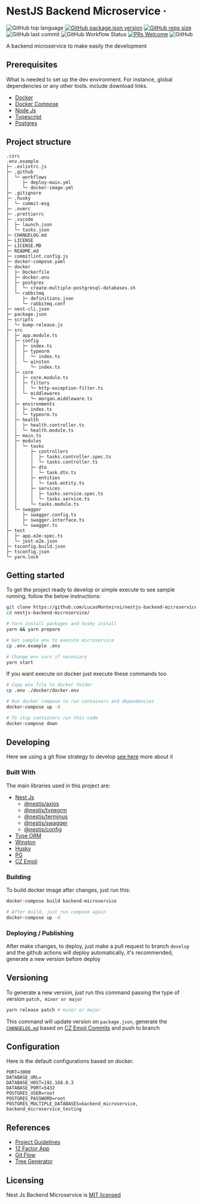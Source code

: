 # NestJS Backend Microservice &middot;

![GitHub top language](https://img.shields.io/github/languages/top/lucasmonteiroi/nestjs-backend-microservice?style=flat-square)
[![GitHub package.json version](https://img.shields.io/github/package-json/v/lucasmonteiroi/nestjs-backend-microservice?style=flat-square)](https://github.com/LucasMonteiroi/nestjs-backend-microservice/blob/develop/package.json)
[![GitHub repo size](https://img.shields.io/github/repo-size/lucasmonteiroi/nestjs-backend-microservice?style=flat-square)](https://github.com/LucasMonteiroi/nestjs-backend-microservice)
![GitHub last commit](https://img.shields.io/github/last-commit/lucasmonteiroi/nestjs-backend-microservice?style=flat-square)
![GitHub Workflow Status](https://img.shields.io/github/workflow/status/lucasmonteiroi/nestjs-backend-microservice/Docker%20Image%20CI?style=flat-square)
[![PRs Welcome](https://img.shields.io/badge/PRs-welcome-brightgreen.svg?style=flat-square)](https://github.com/LucasMonteiroi/nestjs-backend-microservice/compare)
![GitHub](https://img.shields.io/github/license/lucasmonteiroi/nestjs-backend-microservice?style=flat-square)

A backend microservice to make easily the development

## Prerequisites

What is needed to set up the dev environment. For instance, global dependencies or any other tools. include download links.

- [Docker](https://www.docker.com/get-started/)
- [Docker Compose](https://docs.docker.com/compose/install/)
- [Node Js](https://nodejs.dev/download)
- [Typescript](https://www.typescriptlang.org/download)
- [Postgres](https://www.postgresql.org/download/)

## Project structure

```
.czrc
.env.example
├─ .eslintrc.js
├─ .github
│  └─ workflows
│     ├─ deploy-main.yml
│     └─ docker-image.yml
├─ .gitignore
├─ .husky
│  └─ commit-msg
├─ .nvmrc
├─ .prettierrc
├─ .vscode
│  ├─ launch.json
│  └─ tasks.json
├─ CHANGELOG.md
├─ LICENSE
├─ LICENSE.MD
├─ README.md
├─ commitlint.config.js
├─ docker-compose.yaml
├─ docker
│  ├─ Dockerfile
│  ├─ docker.env
│  ├─ postgres
│  │  └─ create-multiple-postgresql-databases.sh
│  └─ rabbitmq
│     ├─ definitions.json
│     └─ rabbitmq.conf
├─ nest-cli.json
├─ package.json
├─ scripts
│  └─ bump-release.js
├─ src
│  ├─ app.module.ts
│  ├─ config
│  │  ├─ index.ts
│  │  ├─ typeorm
│  │  │  └─ index.ts
│  │  └─ winston
│  │     └─ index.ts
│  ├─ core
│  │  ├─ core.module.ts
│  │  ├─ filters
│  │  │  └─ http-exception-filter.ts
│  │  └─ middlewares
│  │     └─ morgan.middleware.ts
│  ├─ environments
│  │  ├─ index.ts
│  │  └─ typeorm.ts
│  ├─ health
│  │  ├─ health.controller.ts
│  │  └─ health.module.ts
│  ├─ main.ts
│  ├─ modules
│  │  └─ tasks
│  │     ├─ controllers
│  │     │  ├─ tasks.controller.spec.ts
│  │     │  └─ tasks.controller.ts
│  │     ├─ dto
│  │     │  └─ task.dto.ts
│  │     ├─ entities
│  │     │  └─ task.entity.ts
│  │     ├─ services
│  │     │  ├─ tasks.service.spec.ts
│  │     │  └─ tasks.service.ts
│  │     └─ tasks.module.ts
│  └─ swagger
│     ├─ swagger.config.ts
│     ├─ swagger.interface.ts
│     └─ swagger.ts
├─ test
│  ├─ app.e2e-spec.ts
│  └─ jest-e2e.json
├─ tsconfig.build.json
├─ tsconfig.json
└─ yarn.lock
```

## Getting started

To get the project ready to develop or simple execute to see sample running, follow the below instructions:

```sh
git clone https://github.com/LucasMonteiroi/nestjs-backend-microservice.git
cd nestjs-backend-microservice/

# Yarn install packages and husky install
yarn && yarn prepare

# Get sample env to execute microservice
cp .env.example .env

# Change env vars if necessary
yarn start
```

If you want execute on docker just execute these commands too

```sh
# Copy env file to docker folder
cp .env ./docker/docker.env

# Run docker compose to run containers and dependencies
docker-compose up -d

# To stop containers run this code
docker-compose down

```

## Developing

Here we using a git flow strategy to develop [see here](https://www.gitkraken.com/learn/git/git-flow) more about it

### Built With

The main libraries used in this project are:

- [Nest Js](https://docs.nestjs.com/)
  - [@nestjs/axios](https://www.npmjs.com/package/@nestjs/axios)
  - [@nestjs/typeorm](https://www.npmjs.com/package/@nestjs/typeorm)
  - [@nestjs/terminus](https://www.npmjs.com/package/@nestjs/terminus)
  - [@nestjs/swagger](https://www.npmjs.com/package/@nestjs/swagger)
  - [@nestjs/config](https://www.npmjs.com/package/@nestjs/config)
- [Type ORM](https://www.npmjs.com/package/typeorm)
- [Winston](https://www.npmjs.com/package/winston)
- [Husky](https://www.npmjs.com/package/husky)
- [PG](https://www.npmjs.com/package/pg)
- [CZ Emoji](https://github.com/ngryman/cz-emoji)

### Building

To build docker image after changes, just run this:

```sh
docker-compose build backend-microservice

# After build, just run compose again
docker-compose up -d
```

### Deploying / Publishing

After make changes, to deploy, just make a pull request to branch `develop` and the github actions will deploy automatically, it's recommended, generate a new version before deploy

## Versioning

To generate a new version, just run this command passing the type of version `patch, minor or major`

```sh
yarn release patch # minor or major
```

This command will update version on `package.json`, generate the [`CHANGELOG.md`](https://github.com/LucasMonteiroi/nestjs-backend-microservice/blob/develop/CHANGELOG.md) based on [CZ Emoji Commits](https://github.com/ngryman/cz-emoji) and push to branch

## Configuration

Here is the default configurations based on docker.

```
PORT=3000
DATABASE_URL=
DATABASE_HOST=192.168.0.3
DATABASE_PORT=5432
POSTGRES_USER=root
POSTGRES_PASSWORD=root
POSTGRES_MULTIPLE_DATABASES=backend_microservice, backend_microservice_testing
```

## References

- [Project Guidelines](https://github.com/elsewhencode/project-guidelines)
- [12 Factor App](https://12factor.net/)
- [Git Flow](https://github.com/petervanderdoes/gitflow-avh)
- [Tree Generator](https://woochanleee.github.io/project-tree-generator/)

## Licensing

Nest Js Backend Microservice is [MIT licensed](https://github.com/LucasMonteiroi/nestjs-backend-microservice/blob/develop/LICENSE)
